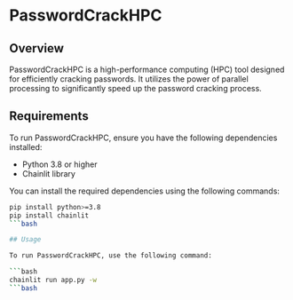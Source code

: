 # PasswordCrackHPC

## Overview

PasswordCrackHPC is a high-performance computing (HPC) tool designed for efficiently cracking passwords. It utilizes the power of parallel processing to 
significantly speed up the password cracking process.

## Requirements

To run PasswordCrackHPC, ensure you have the following dependencies installed:

- Python 3.8 or higher
- Chainlit library

You can install the required dependencies using the following commands:

```bash
pip install python>=3.8
pip install chainlit
```bash

## Usage

To run PasswordCrackHPC, use the following command:

```bash
chainlit run app.py -w
```bash
